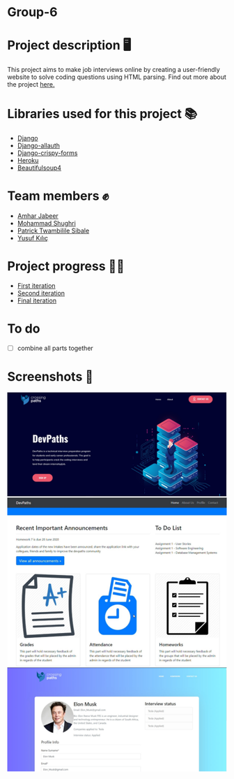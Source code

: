 # Group-6 

# Project description 🖥
This project aims to make job interviews online by creating a user-friendly website to solve coding questions using HTML parsing. Find out more about the project  [here.](https://kesisenyollar.org/programlar/devpaths/)

# Libraries used for this project 📚
- [Django](https://www.djangoproject.com/)
- [Django-allauth](https://github.com/pennersr/django-allauth)
- [Django-crispy-forms](https://django-crispy-forms.readthedocs.io/en/latest/)
- [Heroku](https://www.heroku.com/)
- [Beautifulsoup4](https://pypi.org/project/beautifulsoup4/)

# Team members ✊
- [Amhar Jabeer](https://github.com/Ajabeer)
- [Mohammad Shughri](https://github.com/MohammadShughri)
- [Patrick Twambilile Sibale](https://github.com/Twambie)
- [Yusuf Kılıç](https://github.com/yusufkilic96)

# Project progress 👨‍💻
- [First iteration](https://drive.google.com/file/d/15zk94OXDtCtNN4cH1IpfMtzmZiB988A1/view?usp=sharing)
- [Second iteration](https://drive.google.com/file/d/1S6MdIyo80X_SWQzmuZpct1nP5S6joTYn/view?usp=sharing)
- [Final iteration](https://drive.google.com/file/d/1rTVLGmWfide2lyrYyHYxJ7TQXuOIw4gh/view?usp=sharing)
# **To do**
- [ ] combine all parts together
# Screenshots 📸
![](screenshots/1.jpg)
![](screenshots/2.jpg)
![](screenshots/3.jpeg)
